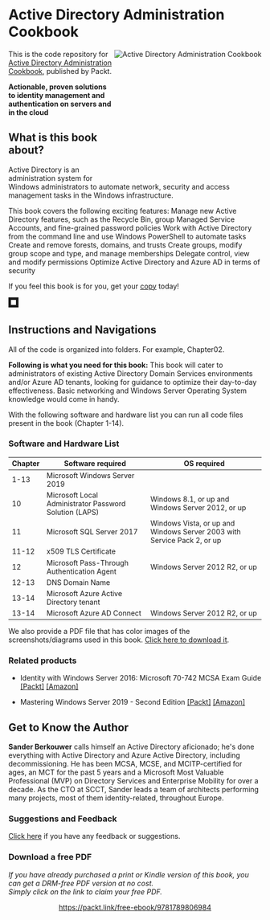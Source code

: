 # Active Directory Administration Cookbook

<a href="https://www.packtpub.com/virtualization-and-cloud/active-directory-administration-cookbook?utm_source=github&utm_medium=repository&utm_campaign=9781789806984 "><img src="https://d1ldz4te4covpm.cloudfront.net/sites/default/files/imagecache/ppv4_main_book_cover/cover_B12338.png" alt="Active Directory Administration Cookbook" height="256px" align="right"></a>

This is the code repository for [Active Directory Administration Cookbook](https://www.packtpub.com/virtualization-and-cloud/active-directory-administration-cookbook?utm_source=github&utm_medium=repository&utm_campaign=9781789806984 ), published by Packt.

**Actionable, proven solutions to identity management and authentication on servers and in the cloud**

## What is this book about?
Active Directory is an administration system for Windows administrators to automate network, security and access management tasks in the Windows infrastructure.

This book covers the following exciting features:
Manage new Active Directory features, such as the Recycle Bin, group Managed Service Accounts, and fine-grained password policies 
Work with Active Directory from the command line and use Windows PowerShell to automate tasks 
Create and remove forests, domains, and trusts 
Create groups, modify group scope and type, and manage memberships 
Delegate control, view and modify permissions 
Optimize Active Directory and Azure AD in terms of security 

If you feel this book is for you, get your [copy](https://www.amazon.com/dp/1789806984) today!

<a href="https://www.packtpub.com/?utm_source=github&utm_medium=banner&utm_campaign=GitHubBanner"><img src="https://raw.githubusercontent.com/PacktPublishing/GitHub/master/GitHub.png" 
alt="https://www.packtpub.com/" border="5" /></a>

## Instructions and Navigations
All of the code is organized into folders. For example, Chapter02.

**Following is what you need for this book:**
This book will cater to administrators of existing Active Directory Domain Services environments and/or Azure AD tenants, looking for guidance to optimize their day-to-day effectiveness. Basic networking and Windows Server Operating System knowledge would come in handy.

With the following software and hardware list you can run all code files present in the book (Chapter 1-14).
### Software and Hardware List
| Chapter | Software required | OS required |
| -------- | ------------------------------------ | ----------------------------------- |
| 1-13 | Microsoft Windows Server 2019 |  |
| 10 | Microsoft Local Administrator Password Solution (LAPS) | Windows 8.1, or up and Windows Server 2012, or up |
| 11 | Microsoft SQL Server 2017 | Windows Vista, or up and Windows Server 2003 with Service Pack 2, or up |
| 11-12 | x509 TLS Certificate |  |
| 12 | Microsoft Pass-Through Authentication Agent | Windows Server 2012 R2, or up |
| 12-13 | DNS Domain Name |  |
| 13-14 | Microsoft Azure Active Directory tenant |  |
| 13-14 | Microsoft Azure AD Connect | Windows Server 2012 R2, or up |

We also provide a PDF file that has color images of the screenshots/diagrams used in this book. [Click here to download it](https://www.packtpub.com/sites/default/files/downloads/9781789806984_ColorImages.pdf).

### Related products
* Identity with Windows Server 2016: Microsoft 70-742 MCSA Exam Guide  [[Packt]](https://prod.packtpub.com/in/application-development/identity-windows-server-2016-microsoft-70-742-mcsa-exam-guide?utm_source=github&utm_medium=repository&utm_campaign=) [[Amazon]](https://www.amazon.com/dp/1838555137)

* Mastering Windows Server 2019 - Second Edition  [[Packt]](https://prod.packtpub.com/in/virtualization-and-cloud/mastering-windows-server-2019-second-edition?utm_source=github&utm_medium=repository&utm_campaign=) [[Amazon]](https://www.amazon.com/dp/1789804531)


## Get to Know the Author
**Sander Berkouwer**
calls himself an Active Directory aficionado; he's done everything with Active Directory and Azure Active Directory, including decommissioning. He has been MCSA, MCSE, and MCITP-certified for ages, an MCT for the past 5 years and a Microsoft Most Valuable Professional (MVP) on Directory Services and Enterprise Mobility for over a decade. As the CTO at SCCT, Sander leads a team of architects performing many projects, most of them identity-related, throughout Europe.



### Suggestions and Feedback
[Click here](https://docs.google.com/forms/d/e/1FAIpQLSdy7dATC6QmEL81FIUuymZ0Wy9vH1jHkvpY57OiMeKGqib_Ow/viewform) if you have any feedback or suggestions.
### Download a free PDF

 <i>If you have already purchased a print or Kindle version of this book, you can get a DRM-free PDF version at no cost.<br>Simply click on the link to claim your free PDF.</i>
<p align="center"> <a href="https://packt.link/free-ebook/9781789806984">https://packt.link/free-ebook/9781789806984 </a> </p>